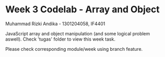# Week 3 Codelab - Array and Object
Muhammad Rizki Andika - 1301204058, IF4401

JavaScript array and object manipulation (and some logical problem aswell). 
Check 'tugas' folder to view this week task.

Please check corresponding module/week using branch feature.
